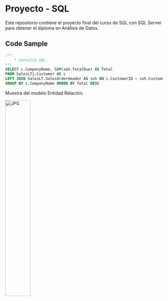 # Proyecto - SQL
Este repositorio contiene el proyecto final del curso de SQL con SQL Server para obtener el diploma en Análisis de Datos.

## Code Sample
```SQL Server 2014 Management Studio
/**
    * Consulta SQL:
**/
SELECT c.CompanyName, SUM(soh.TotalDue) AS Total 
FROM SalesLT1.Customer AS c
LEFT JOIN SalesLT.SalesOrderHeader AS soh ON c.CustomerID = soh.CustomerID
GROUP BY c.CompanyName ORDER BY Total DESC
```

Muestra del modelo Entidad Relación:

<img align="left" alt="JPG" src="https://user-images.githubusercontent.com/98499583/151677075-cf9c5e75-78c1-4113-8861-b49440b98761.JPG" width="40%" height="auto" /> 
